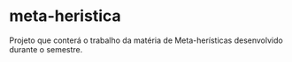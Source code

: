 # meta-heristica
Projeto que conterá o trabalho da matéria de Meta-herísticas desenvolvido durante o semestre.
